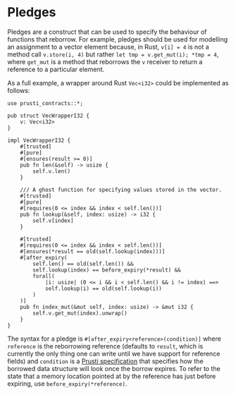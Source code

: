 # Pledges

Pledges are a construct that can be used to specify the behaviour of functions that reborrow. For example, pledges should be used for modelling an assignment to a vector element because, in Rust, `v[i] = 4` is not a method call `v.store(i, 4)` but rather `let tmp = v.get_mut(i); *tmp = 4`, where `get_mut` is a method that reborrows the `v` receiver to return a reference to a particular element.

As a full example, a wrapper around Rust `Vec<i32>` could be implemented as follows:

```rust,noplaypen,ignore
use prusti_contracts::*;

pub struct VecWrapperI32 {
    v: Vec<i32>
}

impl VecWrapperI32 {
    #[trusted]
    #[pure]
    #[ensures(result >= 0)]
    pub fn len(&self) -> usize {
        self.v.len()
    }

    /// A ghost function for specifying values stored in the vector.
    #[trusted]
    #[pure]
    #[requires(0 <= index && index < self.len())]
    pub fn lookup(&self, index: usize) -> i32 {
        self.v[index]
    }

    #[trusted]
    #[requires(0 <= index && index < self.len())]
    #[ensures(*result == old(self.lookup(index)))]
    #[after_expiry(
        self.len() == old(self.len()) &&
        self.lookup(index) == before_expiry(*result) &&
        forall(
            |i: usize| (0 <= i && i < self.len() && i != index) ==>
            self.lookup(i) == old(self.lookup(i))
        )
    )]
    pub fn index_mut(&mut self, index: usize) -> &mut i32 {
        self.v.get_mut(index).unwrap()
    }
}
```

The syntax for a pledge is `#[after_expiry<reference>(condition)]` where
`reference` is the reborrowing reference (defaults to `result`, which is
currently the only thing one can write until we have support for
reference fields) and `condition` is a [Prusti specification](../syntax.md) that specifies how the borrowed data
structure will look once the borrow expires. To refer to the state that
a memory location pointed at by the reference has just before expiring,
use `before_expiry(*reference)`.
